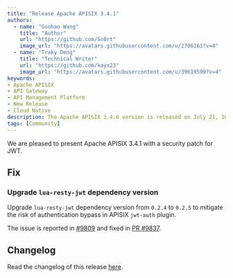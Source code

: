 ```yaml
---
title: "Release Apache APISIX 3.4.1"
authors:
  - name: "Guohao Wang"
    title: "Author"
    url: "https://github.com/Sn0rt"
    image_url: "https://avatars.githubusercontent.com/u/2706161?v=4"
  - name: "Traky Deng"
    title: "Technical Writer"
    url: "https://github.com/kayx23"
    image_url: "https://avatars.githubusercontent.com/u/39619599?v=4"
keywords:
- Apache APISIX
- API Gateway
- API Management Platform
- New Release
- Cloud Native
description: The Apache APISIX 3.4.0 version is released on July 21, 2023. This version fixes a security vulnerability in JWT.
tags: [Community]
---
```


We are pleased to present Apache APISIX 3.4.1 with a security patch for JWT.

<!--truncate-->

## Fix

### Upgrade `lua-resty-jwt` dependency version

Upgrade `lua-resty-jwt` dependency version from `0.2.4` to `0.2.5` to mitigate the risk of authentication bypass in APISIX `jwt-auth` plugin.

The issue is reported in [#9809](https://github.com/apache/apisix/issues/9809) and fixed in [PR #9837](https://github.com/apache/apisix/pull/9837).

## Changelog

Read the changelog of this release [here](https://github.com/apache/apisix/blob/release/3.4/CHANGELOG.md#341).
